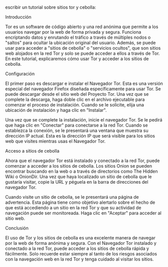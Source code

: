 escribir un tutorial sobre sitios tor y cebolla:



Introducción

Tor es un software de código abierto y una red anónima que permite a los usuarios navegar por la web de forma privada y segura. Funciona encriptando datos y enrutando el tráfico a través de múltiples nodos o "saltos" para ocultar la ubicación original del usuario. Además, se puede usar para acceder a "sitios de cebolla" o "servicios ocultos", que son sitios web alojados en la red Tor y solo se puede acceder a ellos a través de Tor. En este tutorial, explicaremos cómo usar Tor y acceder a los sitios de cebolla.

Configuración

El primer paso es descargar e instalar el Navegador Tor. Esta es una versión especial del navegador Firefox diseñada específicamente para usar Tor. Se puede descargar desde el sitio web del Proyecto Tor. Una vez que se complete la descarga, haga doble clic en el archivo ejecutable para comenzar el proceso de instalación. Cuando se le solicite, elija una ubicación de instalación y haga clic en "Instalar".

Una vez que se complete la instalación, inicie el navegador Tor. Se le pedirá que haga clic en "Conectar" para conectarse a la red Tor. Cuando se establezca la conexión, se le presentará una ventana que muestra su dirección IP actual. Esta es la dirección IP que será visible para los sitios web que visites mientras usas el Navegador Tor.

Acceso a sitios de cebolla

Ahora que el navegador Tor está instalado y conectado a la red Tor, puede comenzar a acceder a los sitios de cebolla. Los sitios Onion se pueden encontrar buscando en la web o a través de directorios como The Hidden Wiki o OnionDir. Una vez que haya localizado un sitio de cebolla que le gustaría visitar, copie la URL y péguela en la barra de direcciones del navegador Tor.

Cuando visite un sitio de cebolla, se le presentará una página de advertencia. Esta página tiene como objetivo alertarlo sobre el hecho de que está accediendo a un sitio en la red Tor y que su actividad de navegación puede ser monitoreada. Haga clic en "Aceptar" para acceder al sitio web.

Conclusión

El uso de Tor y los sitios de cebolla es una excelente manera de navegar por la web de forma anónima y segura. Con el Navegador Tor instalado y conectado a la red Tor, puede acceder a los sitios de cebolla rápida y fácilmente. Solo recuerde estar siempre al tanto de los riesgos asociados con la navegación web en la red Tor y tenga cuidado al visitar los sitios.